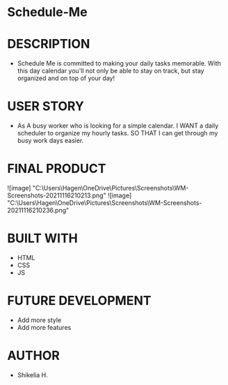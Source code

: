 # Schedule-Me

# DESCRIPTION

- Schedule Me is committed to making your daily tasks memorable. With this day calendar you'll not only be able to stay on track, but stay organized and on top of your day!

# USER STORY

- As A busy worker who is looking for a simple calendar. I WANT a daily scheduler to organize my hourly tasks. SO THAT I can get through my busy work days easier.

# FINAL PRODUCT

![image] "C:\Users\Hagen\OneDrive\Pictures\Screenshots\WM-Screenshots-20211116210213.png"
![image] "C:\Users\Hagen\OneDrive\Pictures\Screenshots\WM-Screenshots-20211116210236.png"


# BUILT WITH

- HTML
- CSS
- JS

# FUTURE DEVELOPMENT

- Add more style
- Add more features

# AUTHOR

- Shikelia H. 
